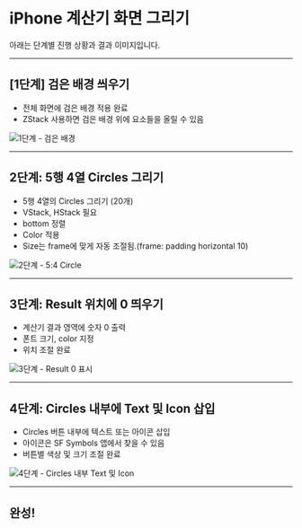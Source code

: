 # iPhone 계산기 화면 그리기

아래는 단계별 진행 상황과 결과 이미지입니다.

---

## [1단계] 검은 배경 씌우기

- 전체 화면에 검은 배경 적용 완료
- ZStack 사용하면 검은 배경 위에 요소들을 올릴 수 있음

![1단계 - 검은 배경](./images/step1.png)

---

## 2단계: 5행 4열 Circles 그리기

- 5행 4열의 Circles 그리기 (20개)
- VStack, HStack 필요
- bottom 정렬
- Color 적용
- Size는 frame에 맞게 자동 조절됨.(frame: padding horizontal 10)

![2단계 - 5:4 Circle](./images/step2.png)

---

## 3단계: Result 위치에 0 띄우기

- 계산기 결과 영역에 숫자 0 출력
- 폰트 크기, color 지정
- 위치 조절 완료

![3단계 - Result 0 표시](./images/step3.png)

---

## 4단계: Circles 내부에 Text 및 Icon 삽입

- Circles 버튼 내부에 텍스트 또는 아이콘 삽입
- 아이콘은 SF Symbols 앱에서 찾을 수 있음
- 버튼별 색상 및 크기 조절 완료

![4단계 - Circles 내부 Text 및 Icon](./images/step4.png)

---

## 완성!
